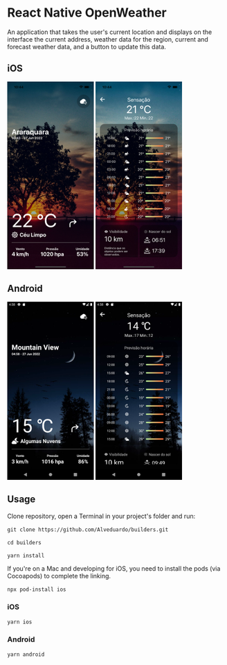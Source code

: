 # React Native OpenWeather

An application that takes the user's current location and displays on the interface the current address, weather data for the region, current and forecast weather data, and a button to update this data.

## iOS

<div>
    <img src="https://github.com/Alveduardo/builders/blob/master/assets/screenshots/iphone1.png" width="200" />
    <img src="https://github.com/Alveduardo/builders/blob/master/assets/screenshots/iphone2.png" width="200" />
</div>

## Android

<div>
    <img src="https://github.com/Alveduardo/builders/blob/master/assets/screenshots/android1.png" width="200" />
    <img src="https://github.com/Alveduardo/builders/blob/master/assets/screenshots/android2.png" width="200" />
</div>

## Usage

Clone repository, open a Terminal in your project's folder and run:

```
git clone https://github.com/Alveduardo/builders.git
```

```
cd builders
```

```
yarn install
```

If you're on a Mac and developing for iOS, you need to install the pods (via Cocoapods) to complete the linking.

```
npx pod-install ios
```

### iOS

```
yarn ios
```

### Android

```
yarn android
```
